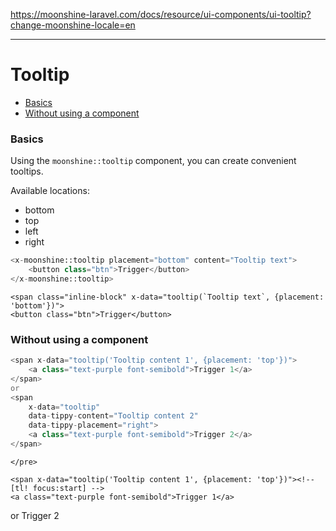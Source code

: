 https://moonshine-laravel.com/docs/resource/ui-components/ui-tooltip?change-moonshine-locale=en

------
# Tooltip
  - [Basics](#basics)
  - [Without using a component](#without)

<a name="basics"></a>
### Basics

Using the `moonshine::tooltip` component, you can create convenient tooltips.

Available locations:
- bottom
- top
- left
- right

```php
<x-moonshine::tooltip placement="bottom" content="Tooltip text">
    <button class="btn">Trigger</button>
</x-moonshine::tooltip>
```

<div class="grid grid-cols-12 gap-6">
    <div class="col-span-12 xl:col-span-4">
    <div class="box">
    
    <span class="inline-block" x-data="tooltip(`Tooltip text`, {placement: 'bottom'})">
    <button class="btn">Trigger</button>
</span>
</div>
</div>
</div>

<a name="without"></a>
### Without using a component

```php
<span x-data="tooltip('Tooltip content 1', {placement: 'top'})">
    <a class="text-purple font-semibold">Trigger 1</a>
</span>
or
<span
    x-data="tooltip"
    data-tippy-content="Tooltip content 2"
    data-tippy-placement="right">
    <a class="text-purple font-semibold">Trigger 2</a>
</span>
```
    </pre>
</div>

<div class="grid grid-cols-12 gap-6">
    <div class="col-span-12 xl:col-span-4">
    <div class="box">
    
    <span x-data="tooltip('Tooltip content 1', {placement: 'top'})"><!-- [tl! focus:start] -->
    <a class="text-purple font-semibold">Trigger 1</a>
</span><!-- [tl! focus:end] -->
or
<span
    x-data="tooltip"
    data-tippy-content="Tooltip content 2"
    data-tippy-placement="right">
    <a class="text-purple font-semibold">Trigger 2</a>
</span><!-- [tl! focus:-5] -->
</div>
</div>
</div>
